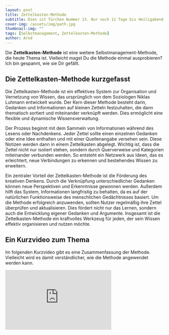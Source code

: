 ```yaml
---
layout: post
title: Zettelkasten-Methode
subtitle: Dies ist Türchen Nummer 13. Nur noch 11 Tage bis Heiligabend!
cover-img: /assets/img/path.jpg
thumbnail-img: ""
tags: [Selbstmanagement, Zettelkasten-Methode]
author: Arnd
---
```


Die **Zettelkasten-Methode** ist eine weitere Selbstmanagement-Methode, die heute Thema ist. Vielleicht magst Du die Methode einmal ausprobieren? Ich bin gespannt, wie sie Dir gefällt.

## Die Zettelkasten-Methode kurzgefasst

Die Zettelkasten-Methode ist ein effektives System zur Organisation und Vernetzung von Wissen, das ursprünglich von dem Soziologen Niklas Luhmann entwickelt wurde. Der Kern dieser Methode besteht darin, Gedanken und Informationen auf kleinen Zetteln festzuhalten, die dann thematisch sortiert und miteinander verknüpft werden. Dies ermöglicht eine flexible und dynamische Wissensverwaltung. 

Der Prozess beginnt mit dem Sammeln von Informationen während des Lesens oder Nachdenkens. Jeder Zettel sollte einen einzelnen Gedanken oder eine Idee enthalten und mit einer Quellenangabe versehen sein. Diese Notizen werden dann in einem Zettelkasten abgelegt. Wichtig ist, dass die Zettel nicht nur isoliert stehen, sondern durch Querverweise und Kategorien miteinander verbunden werden. So entsteht ein Netzwerk aus Ideen, das es erleichtert, neue Verbindungen zu erkennen und bestehendes Wissen zu erweitern. 

Ein zentraler Vorteil der Zettelkasten-Methode ist die Förderung des kreativen Denkens. Durch die Verknüpfung unterschiedlicher Gedanken können neue Perspektiven und Erkenntnisse gewonnen werden. Außerdem hilft das System, Informationen langfristig zu behalten, da es auf der natürlichen Funktionsweise des menschlichen Gedächtnisses basiert. Um die Methode erfolgreich anzuwenden, sollten Nutzer regelmäßig ihre Zettel überprüfen und aktualisieren. Dies fördert nicht nur das Lernen, sondern auch die Entwicklung eigener Gedanken und Argumente. 
Insgesamt ist die Zettelkasten-Methode ein kraftvolles Werkzeug für jeden, der sein Wissen effektiv organisieren und nutzen möchte.

## Ein Kurzvideo zum Thema

Im folgenden Kurzvideo gibt es eine Zusammenfassung der Methode. Vielleicht wird es damit verständlicher, wie die Methode angewendet werden kann.

<iframe width="336" height="189" src="https://www.youtube.com/embed/rOSZOCoqOo8?si=rpZCyOptOceXVdVr" title="YouTube video player" frameborder="0" allow="accelerometer; autoplay; clipboard-write; encrypted-media; gyroscope; picture-in-picture; web-share" referrerpolicy="strict-origin-when-cross-origin" allowfullscreen></iframe>